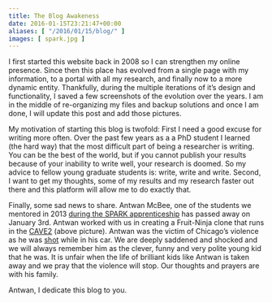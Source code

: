 ```yaml
---
title: The Blog Awakeness
date: 2016-01-15T23:21:47+00:00
aliases: [ "/2016/01/15/blog/" ]
images: [ spark.jpg ]
---
```


I first started this website back in 2008 so I can strengthen my online presence. Since then this place has evolved from a single page with my information, to a portal with all my research, and finally now to a more dynamic entity. Thankfully, during the multiple iterations of it&#8217;s design and functionality, I saved a few screenshots of the evolution over the years. I am in the middle of re-organizing my files and backup solutions and once I am done, I will update this post and add those pictures.

My motivation of starting this blog is twofold: First I need a good excuse for writing more often. Over the past few years as a a PhD student I learned (the hard way) that the most difficult part of being a researcher is writing. You can be the best of the world, but if you cannot publish your results because of your inability to write well, your research is doomed. So my advice to fellow young graduate students is: write, write and write. Second, I want to get my thoughts, some of my results and my research faster out there and this platform will allow me to do exactly that.

Finally, some sad news to share. Antwan McBee, one of the students we mentored in 2013 <a href="https://www.evl.uic.edu/entry.php?id=1138" target="_blank">during the SPARK apprenticeship</a> has passed away on January 3rd. Antwan worked with us in creating a Fruit-Ninja clone that runs in the <a href="https://www.evl.uic.edu/entry.php?id=2016" target="_blank">CAVE2</a> (above picture). Antwan was the victim of Chicago&#8217;s violence as he was <a href="http://www.chicagotribune.com/news/local/breaking/ct-chicago-shooting-violence-20160102-story.html" target="_blank">shot</a> while in his car. We are deeply saddened and shocked and we will always remember him as the clever, funny and very polite young kid that he was. It is unfair when the life of brilliant kids like Antwan is taken away and we pray that the violence will stop. Our thoughts and prayers are with his family.

Antwan, I dedicate this blog to you.
